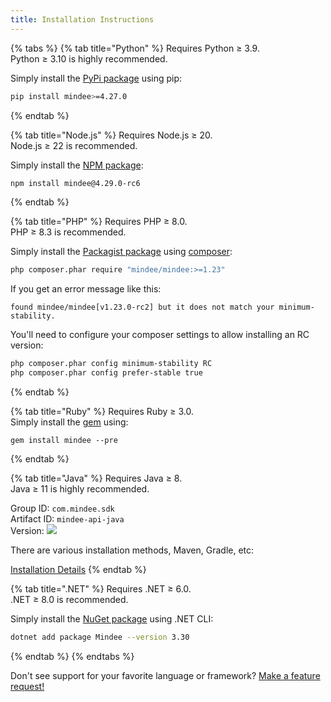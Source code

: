 ```yaml
---
title: Installation Instructions
---
```


{% tabs %}
{% tab title="Python" %}
Requires Python ≥ 3.9.\
Python ≥ 3.10 is highly recommended.

Simply install the [PyPi package](https://pypi.org/project/mindee/) using pip:

```sh
pip install mindee>=4.27.0
```
{% endtab %}

{% tab title="Node.js" %}
Requires Node.js ≥ 20.\
Node.js ≥ 22 is recommended.

Simply install the [NPM package](https://www.npmjs.com/package/mindee):

```sh
npm install mindee@4.29.0-rc6
```
{% endtab %}

{% tab title="PHP" %}
Requires PHP ≥ 8.0.\
PHP ≥ 8.3 is recommended.

Simply install the [Packagist package](https://packagist.org/packages/mindee/mindee) using [composer](https://getcomposer.org/):

```sh
php composer.phar require "mindee/mindee:>=1.23"
```

If you get an error message like this:

```
found mindee/mindee[v1.23.0-rc2] but it does not match your minimum-stability.
```

You'll need to configure your composer settings to allow installing an RC version:

```sh
php composer.phar config minimum-stability RC
php composer.phar config prefer-stable true
```
{% endtab %}

{% tab title="Ruby" %}
Requires Ruby ≥ 3.0.\
Simply install the [gem](https://rubygems.org/gems/mindee/versions/4.7.0.pre.rc1) using:

```shell
gem install mindee --pre
```
{% endtab %}

{% tab title="Java" %}
Requires Java ≥ 8.\
Java ≥ 11 is highly recommended.

Group ID: `com.mindee.sdk` \
Artifact ID: `mindee-api-java` \
Version: ![](https://img.shields.io/maven-central/v/com.mindee.sdk/mindee-api-java?style=flat-square\&label=%20)

There are various installation methods, Maven, Gradle, etc:

[Installation Details](https://central.sonatype.com/artifact/com.mindee.sdk/mindee-api-java)
{% endtab %}

{% tab title=".NET" %}
Requires .NET ≥ 6.0.\
.NET ≥ 8.0 is recommended.

Simply install the [NuGet package](https://www.nuget.org/packages/Mindee/3.29.0-rc4) using .NET CLI:

```sh
dotnet add package Mindee --version 3.30
```
{% endtab %}
{% endtabs %}

Don't see support for your favorite language or framework? [Make a feature request!](https://feedback.mindee.com/?b=682f69c9e2404756e7e68d1c)
